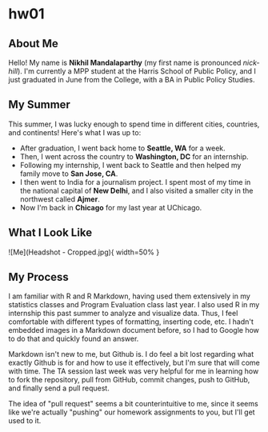 # hw01

## About Me

Hello! My name is **Nikhil Mandalaparthy** (my first name is pronounced *nick-hill*). I'm currently a MPP student at the Harris School of Public Policy, and I just graduated in June from the College, with a BA in Public Policy Studies.

## My Summer

This summer, I was lucky enough to spend time in different cities, countries, and continents! Here's what I was up to:

- After graduation, I went back home to **Seattle, WA** for a week.
- Then, I went across the country to **Washington, DC** for an internship.
- Following my internship, I went back to Seattle and then helped my family move to **San Jose, CA**.
- I then went to India for a journalism project. I spent most of my time in the national capital of **New Delhi**, and I also visited a smaller city in the northwest called **Ajmer**.
- Now I'm back in **Chicago** for my last year at UChicago.

## What I Look Like

![Me](Headshot - Cropped.jpg){ width=50% }

## My Process

I am familiar with R and R Markdown, having used them extensively in my statistics classes and Program Evaluation class last year. I also used R in my internship this past summer to analyze and visualize data. Thus, I feel comfortable with different types of formatting, inserting code, etc. I hadn't embedded images in a Markdown document before, so I had to Google how to do that and quickly found an answer.

Markdown isn't new to me, but Github is. I do feel a bit lost regarding what exactly Github is for and how to use it effectively, but I'm sure that will come with time. The TA session last week was very helpful for me in learning how to fork the repository, pull from GitHub, commit changes, push to GitHub, and finally send a pull request.

The idea of "pull request" seems a bit counterintuitive to me,  since it seems like we're actually "pushing" our homework assignments to you, but I'll get used to it.